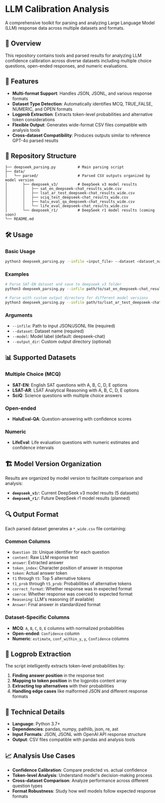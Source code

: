 # LLM Calibration Analysis

A comprehensive toolkit for parsing and analyzing Large Language Model (LLM) response data across multiple datasets and formats.

## 🎯 Overview

This repository contains tools and parsed results for analyzing LLM confidence calibration across diverse datasets including multiple choice questions, open-ended responses, and numeric evaluations.

## 🚀 Features

- **Multi-format Support**: Handles JSON, JSONL, and various response formats
- **Dataset Type Detection**: Automatically identifies MCQ, TRUE_FALSE, NUMERIC, and OPEN formats
- **Logprob Extraction**: Extracts token-level probabilities and alternative token considerations
- **Flexible Output**: Generates wide-format CSV files compatible with analysis tools
- **Cross-dataset Compatibility**: Produces outputs similar to reference GPT-4o parsed results

## 📁 Repository Structure

```
├── deepseek_parsing.py          # Main parsing script
├── data/
│   └── parsed/                  # Parsed CSV outputs organized by model version
│       ├── deepseek_v3/         # DeepSeek v3 model results
│       │   ├── sat_en_deepseek-chat_results_wide.csv
│       │   ├── lsat_ar_test_deepseek-chat_results_wide.csv
│       │   ├── sciq_test_deepseek-chat_results_wide.csv
│       │   ├── halu_eval_qa_deepseek-chat_results_wide.csv
│       │   └── life_eval_deepseek-chat_results_wide.csv
│       └── deepseek_r1/         # DeepSeek r1 model results (coming soon)
└── README.md
```

## 🛠️ Usage

### Basic Usage

```bash
python3 deepseek_parsing.py --infile <input_file> --dataset <dataset_name> --model <model_name>
```

### Examples

```bash
# Parse SAT-EN dataset and save to deepseek_v3 folder
python3 deepseek_parsing.py --infile path/to/sat_en_deepseek-chat_results.json --dataset SAT-EN --model deepseek-chat --output_dir data/parsed/deepseek_v3

# Parse with custom output directory for different model versions
python3 deepseek_parsing.py --infile path/to/lsat_ar_test_deepseek-chat_results.json --dataset LSAT-AR --model deepseek-chat --output_dir data/parsed/deepseek_r1
```

### Arguments

- `--infile`: Path to input JSON/JSONL file (required)
- `--dataset`: Dataset name (required)
- `--model`: Model label (default: deepseek-chat)
- `--output_dir`: Custom output directory (optional)

## 📊 Supported Datasets

### Multiple Choice (MCQ)
- **SAT-EN**: English SAT questions with A, B, C, D, E options
- **LSAT-AR**: LSAT Analytical Reasoning with A, B, C, D, E options
- **SciQ**: Science questions with multiple choice answers

### Open-ended
- **HaluEval-QA**: Question-answering with confidence scores

### Numeric
- **LifeEval**: Life evaluation questions with numeric estimates and confidence intervals

## 🏗️ Model Version Organization

Results are organized by model version to facilitate comparison and analysis:

- **`deepseek_v3/`**: Current DeepSeek v3 model results (5 datasets)
- **`deepseek_r1/`**: Future DeepSeek r1 model results (planned)

## 🔍 Output Format

Each parsed dataset generates a `*_wide.csv` file containing:

### Common Columns
- `Question ID`: Unique identifier for each question
- `content`: Raw LLM response text
- `answer`: Extracted answer
- `token_index`: Character position of answer in response
- `token`: Actual answer token
- `t1` through `t5`: Top 5 alternative tokens
- `t1_prob` through `t5_prob`: Probabilities of alternative tokens
- `correct_format`: Whether response was in expected format
- `coerce`: Whether response was coerced to expected format
- `Reasoning`: LLM's reasoning (if available)
- `Answer`: Final answer in standardized format

### Dataset-Specific Columns
- **MCQ**: `A`, `B`, `C`, `D`, `E` columns with normalized probabilities
- **Open-ended**: `Confidence` column
- **Numeric**: `estimate`, `conf_within_y`, `y`, `Confidence` columns

## 🧠 Logprob Extraction

The script intelligently extracts token-level probabilities by:
1. **Finding answer position** in the response text
2. **Mapping to token position** in the logprobs content array
3. **Extracting top alternatives** with their probabilities
4. **Handling edge cases** like malformed JSON and different response formats

## 🔧 Technical Details

- **Language**: Python 3.7+
- **Dependencies**: pandas, numpy, pathlib, json, re, ast
- **Input Formats**: JSON, JSONL with OpenAI API response structure
- **Output**: CSV files compatible with pandas and analysis tools

## 📈 Analysis Use Cases

- **Confidence Calibration**: Compare predicted vs. actual confidence
- **Token-level Analysis**: Understand model's decision-making process
- **Cross-dataset Comparison**: Analyze performance across different question types
- **Format Robustness**: Study how well models follow expected response formats
